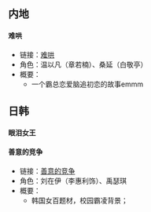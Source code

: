 ## 内地

#### 难哄

- 链接：[难哄](https://vidhub3.top/vodplay/259602-1-8.html)
- 角色：温以凡（章若楠）、桑延（白敬亭）
- 概要：
	- 一个霸总恋爱脑追初恋的故事emmm


## 日韩

#### 眼泪女王

#### 善意的竞争

- 链接：[善意的竞争](https://vidhub3.top/vodplay/259169-1-1.html)
- 角色：刘在伊（李惠利饰）、禹瑟琪
- 概要：
	- 韩国女百题材，校园霸凌背景；